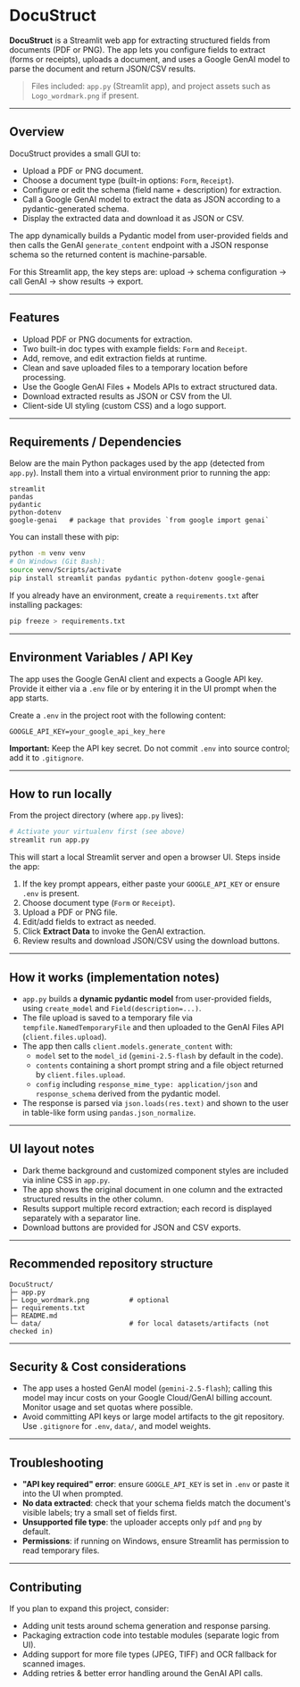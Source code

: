 # DocuStruct

**DocuStruct** is a Streamlit web app for extracting structured fields from documents (PDF or PNG). The app lets you configure fields to extract (forms or receipts), uploads a document, and uses a Google GenAI model to parse the document and return JSON/CSV results.

> Files included: `app.py` (Streamlit app), and project assets such as `Logo_wordmark.png` if present.

---

## Overview

DocuStruct provides a small GUI to:
- Upload a PDF or PNG document.
- Choose a document type (built-in options: `Form`, `Receipt`).
- Configure or edit the schema (field name + description) for extraction.
- Call a Google GenAI model to extract the data as JSON according to a pydantic-generated schema.
- Display the extracted data and download it as JSON or CSV.

The app dynamically builds a Pydantic model from user-provided fields and then calls the GenAI `generate_content` endpoint with a JSON response schema so the returned content is machine-parsable.

For this Streamlit app, the key steps are: upload → schema configuration → call GenAI → show results → export.

---

## Features

- Upload PDF or PNG documents for extraction.
- Two built-in doc types with example fields: `Form` and `Receipt`.
- Add, remove, and edit extraction fields at runtime.
- Clean and save uploaded files to a temporary location before processing.
- Use the Google GenAI Files + Models APIs to extract structured data.
- Download extracted results as JSON or CSV from the UI.
- Client-side UI styling (custom CSS) and a logo support.

---

## Requirements / Dependencies

Below are the main Python packages used by the app (detected from `app.py`). Install them into a virtual environment prior to running the app:

```text
streamlit
pandas
pydantic
python-dotenv
google-genai   # package that provides `from google import genai`
```

You can install these with pip:

```bash
python -m venv venv
# On Windows (Git Bash):
source venv/Scripts/activate
pip install streamlit pandas pydantic python-dotenv google-genai
```

If you already have an environment, create a `requirements.txt` after installing packages:
```bash
pip freeze > requirements.txt
```

---

## Environment Variables / API Key

The app uses the Google GenAI client and expects a Google API key. Provide it either via a `.env` file or by entering it in the UI prompt when the app starts.

Create a `.env` in the project root with the following content:

```
GOOGLE_API_KEY=your_google_api_key_here
```

**Important:** Keep the API key secret. Do not commit `.env` into source control; add it to `.gitignore`.

---

## How to run locally

From the project directory (where `app.py` lives):

```bash
# Activate your virtualenv first (see above)
streamlit run app.py
```

This will start a local Streamlit server and open a browser UI. Steps inside the app:
1. If the key prompt appears, either paste your `GOOGLE_API_KEY` or ensure `.env` is present.
2. Choose document type (`Form` or `Receipt`).
3. Upload a PDF or PNG file.
4. Edit/add fields to extract as needed.
5. Click **Extract Data** to invoke the GenAI extraction.
6. Review results and download JSON/CSV using the download buttons.

---

## How it works (implementation notes)

- `app.py` builds a **dynamic pydantic model** from user-provided fields, using `create_model` and `Field(description=...)`.
- The file upload is saved to a temporary file via `tempfile.NamedTemporaryFile` and then uploaded to the GenAI Files API (`client.files.upload`).
- The app then calls `client.models.generate_content` with:
  - `model` set to the `model_id` (`gemini-2.5-flash` by default in the code).
  - `contents` containing a short prompt string and a file object returned by `client.files.upload`.
  - `config` including `response_mime_type: application/json` and `response_schema` derived from the pydantic model.
- The response is parsed via `json.loads(res.text)` and shown to the user in table-like form using `pandas.json_normalize`.

---

## UI layout notes

- Dark theme background and customized component styles are included via inline CSS in `app.py`.
- The app shows the original document in one column and the extracted structured results in the other column.
- Results support multiple record extraction; each record is displayed separately with a separator line.
- Download buttons are provided for JSON and CSV exports.

---

## Recommended repository structure

```
DocuStruct/
├─ app.py
├─ Logo_wordmark.png          # optional
├─ requirements.txt
├─ README.md
└─ data/                      # for local datasets/artifacts (not checked in)
```

---

## Security & Cost considerations

- The app uses a hosted GenAI model (`gemini-2.5-flash`); calling this model may incur costs on your Google Cloud/GenAI billing account. Monitor usage and set quotas where possible.
- Avoid committing API keys or large model artifacts to the git repository. Use `.gitignore` for `.env`, `data/`, and model weights.

---

## Troubleshooting

- **"API key required" error**: ensure `GOOGLE_API_KEY` is set in `.env` or paste it into the UI when prompted.
- **No data extracted**: check that your schema fields match the document's visible labels; try a small set of fields first.
- **Unsupported file type**: the uploader accepts only `pdf` and `png` by default.
- **Permissions**: if running on Windows, ensure Streamlit has permission to read temporary files.

---

## Contributing

If you plan to expand this project, consider:
- Adding unit tests around schema generation and response parsing.
- Packaging extraction code into testable modules (separate logic from UI).
- Adding support for more file types (JPEG, TIFF) and OCR fallback for scanned images.
- Adding retries & better error handling around the GenAI API calls.
